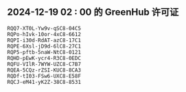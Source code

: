 ## 2024-12-19 02 : 00 的 GreenHub 许可证
```
RQQ7-XT0L-Yw9v-qSC8-04C5
RQPo-hIvk-10or-4xC8-6612
RQPI-i30d-RdAT-azC8-17C1
RQPE-6Xsl-jD9d-6lC8-27C1
RQP5-pftb-5naW-NtC8-0121
RQHD-pEwK-ycr4-R3C8-0EDC
RQFU-VIlR-7WYW-UZC8-C7B7
RQEA-5CQz-rZSI-KUC8-8CA3
RQDf-tI03-FSw6-UXC8-E58F
RQCJ-eM41-yK2Z-38C8-8531
```
